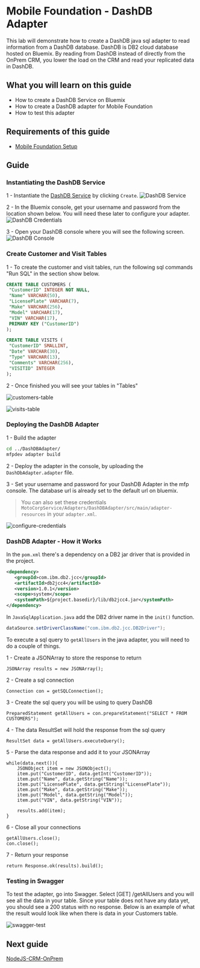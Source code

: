 #  Mobile Foundation - DashDB Adapter

This lab will demonstrate how to create a DashDB java sql adapter to read information from a DashDB database.
DashDB is DB2 cloud database hosted on Bluemix.
By reading from DashDB instead of directly from the OnPrem CRM, you lower the load on the CRM and read your replicated data in DashDB.

## What you will learn on this guide

 - How to create a DashDB Service on Bluemix
 - How to create a DashDB adapter for Mobile Foundation
 - How to test this adapter

## Requirements of this guide

- [Mobile Foundation Setup](/Lab/Contents/MFP-Setup-Mobile-Foundation-on-Bluemix/Readme.md)

## Guide

### Instantiating the DashDB Service

1 - Instantiate the [DashDB Service](https://console.ng.bluemix.net/catalog/services/dashdb/) by clicking `Create`.
![DashDB Service](dashdb-service.png)

2 - In the Bluemix console, get your username and password from the location shown below.
You will need these later to configure your adapter.
![DashDB Credentials](dashdb-credentials.png)

3 - Open your DashDB console where you will see the following screen.
![DashDB Console](dashdb-console.png)

### Create Customer and Visit Tables

1 - To create the customer and visit tables, run the following sql commands "Run SQL" in the section show below.
```sql
CREATE TABLE CUSTOMERS (
 "CustomerID" INTEGER NOT NULL,
 "Name" VARCHAR(50),
 "LicensePlate" VARCHAR(7),
 "Make" VARCHAR(256),
 "Model" VARCHAR(17),
 "VIN" VARCHAR(17),
 PRIMARY KEY ("CustomerID")
);

CREATE TABLE VISITS (
 "CustomerID" SMALLINT,
 "Date" VARCHAR(30),
 "Type" VARCHAR(13),
 "Comments" VARCHAR(256),
 "VISITID" INTEGER
);
```

2 - Once finished you will see your tables in "Tables"

![customers-table](customers-table.png)

![visits-table](visits-table.png)

### Deploying the DashDB Adapter

1 - Build the adapter 
```bash
cd ../DashDBAdapter/
mfpdev adapter build
```
2 - Deploy the adapter in the console, by uploading the `DashDbAdapter.adapter` file.

3 - Set your username and password for your DashDB Adapter in the mfp console.
The database url is already set to the default url on bluemix.
> You can also set these credentials `MotoCorpService/Adapters/DashDBAdapter/src/main/adapter-resources` in your `adapter.xml`.

![configure-credentials](configure-dashdb-adapter.png)

### DashDB Adapter - How it Works

In the `pom.xml` there's a dependency on a DB2 jar driver that is provided in the project.

```xml
<dependency>            
   <groupId>com.ibm.db2.jcc</groupId>
   <artifactId>db2jcc4</artifactId> 
   <version>1.0.1</version>
   <scope>system</scope>
   <systemPath>${project.basedir}/lib/db2jcc4.jar</systemPath>
</dependency>
```

In `JavaSqlApplication.java` add the DB2 driver name in the `init()` function.
```java
dataSource.setDriverClassName("com.ibm.db2.jcc.DB2Driver");
```

To execute a sql query to `getAllUsers` in the java adapter, you will need to do a couple of things.

1 - Create a JSONArray to store the response to return
```
JSONArray results = new JSONArray();
```

2 - Create a sql connection
```
Connection con = getSQLConnection();
```

3 - Create the sql query you will be using to query DashDB
```
PreparedStatement getAllUsers = con.prepareStatement("SELECT * FROM CUSTOMERS");
```

4 - The data ResultSet will hold the response from the sql query
```
ResultSet data = getAllUsers.executeQuery();
```

5 - Parse the data response and add it to your JSONArray

```
while(data.next()){
    JSONObject item = new JSONObject();
	item.put("CustomerID", data.getInt("CustomerID"));
	item.put("Name", data.getString("Name"));
	item.put("LicensePlate", data.getString("LicensePlate"));
	item.put("Make", data.getString("Make"));
	item.put("Model", data.getString("Model"));
	item.put("VIN", data.getString("VIN"));

	results.add(item);
}
```

6 - Close all your connections
```
getAllUsers.close();
con.close();
```

7 - Return your response
```
return Response.ok(results).build();
```

### Testing in Swagger

To test the adapter, go into Swagger. 
Select [GET] /getAllUsers and you will see all the data in your table.
Since your table does not have any data yet, you should see a 200 status with no response.
Below is an example of what the result would look like when there is data in your Customers table.

![swagger-test](swagger-test.png)


## Next guide

[NodeJS-CRM-OnPrem](/Lab/Contents/NodeJS-CRM-OnPrem/Readme.md)   
